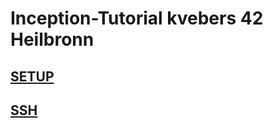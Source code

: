 # Inception-Tutorial kvebers 42 Heilbronn

## [SETUP](https://github.com/kvebers/Inception-Tutorial/blob/main/PART_1_SETUP.md)

## [SSH](https://github.com/kvebers/Inception-Tutorial/blob/main/PART_2.md) 

